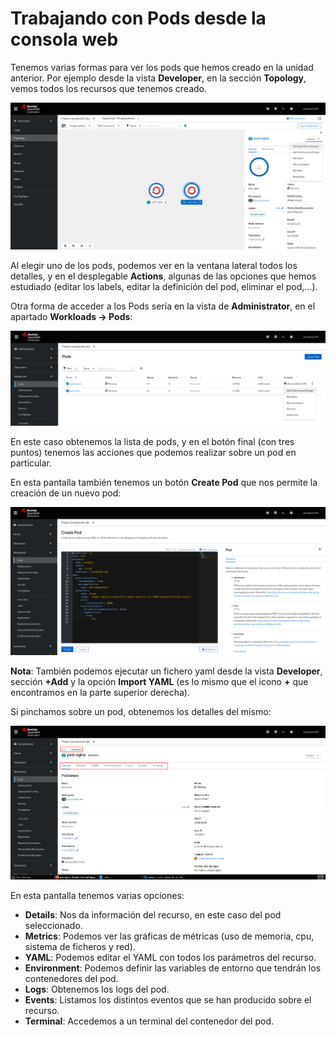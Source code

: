 # Trabajando con Pods desde la consola web

Tenemos varias formas para ver los pods que hemos creado en la unidad anterior. Por ejemplo desde la vista **Developer**, en la sección **Topology**, vemos todos los recursos que tenemos creado. 

![pod1](img/pod1.png)

Al elegir uno de los pods, podemos ver en la ventana lateral todos los detalles, y en el desplegable **Actions**, algunas de las opciones que hemos estudiado (editar los labels, editar la definición del pod, eliminar el pod,...).

Otra forma de acceder a los Pods sería en la vista de **Administrator**, en el apartado **Workloads -> Pods**:

![pod2](img/pod2.png)

En este caso obtenemos la lista de pods, y en el botón final (con tres puntos) tenemos las acciones que podemos realizar sobre un pod en particular.

En esta pantalla también tenemos un botón **Create Pod** que nos permite la creación de un nuevo pod:

![pod3](img/pod3.png)

**Nota**: También podemos ejecutar un fichero yaml desde la vista **Developer**, sección **+Add** y la opción **Import YAML** (es lo mismo que el icono **+** que encontramos en la parte superior derecha).


Si pinchamos sobre un pod, obtenemos los detalles del mismo:

![pod4](img/pod4.png)

En esta pantalla tenemos varias opciones:

* **Details**: Nos da información del recurso, en este caso del pod seleccionado.
* **Metrics**: Podemos ver las gráficas de métricas (uso de memoria, cpu, sistema de ficheros y red).
* **YAML**: Podemos editar el YAML con todos los parámetros del recurso.
* **Environment**: Podemos definir las variables de entorno que tendrán los contenedores del pod.
* **Logs**: Obtenemos los logs del pod.
* **Events**: Listamos los distintos eventos que se han producido sobre el recurso.
* **Terminal**: Accedemos a un terminal del contenedor del pod.

